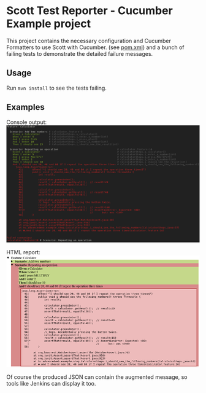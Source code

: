 Scott Test Reporter - Cucumber Example project
==============================================

This project contains the necessary configuration and Cucumber Formatters
to use Scott with Cucumber. (see [pom.xml](https://github.com/dodie/scott/blob/master/scott-example/pom.xml))
and a bunch of failing tests to demonstrate the detailed failure messages.


Usage
-----
Run ``` mvn install ``` to see the tests failing.


Examples
--------

Console output:
![Console](https://github.com/dodie/scott-showcase/blob/master/cucucmber_console.png "Console")

HTML report:
![HTML](https://github.com/dodie/scott-showcase/blob/master/cucumber_html.png "HTML")

Of course the produced JSON can contain the augmented message, so tools like Jenkins can display it too.
